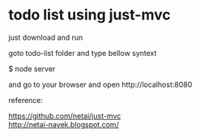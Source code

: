 todo list using just-mvc
=======================
just download and run

goto todo-list folder and type bellow syntext

$ node server

and go to your browser and open http://localhost:8080

reference:

https://github.com/netai/just-mvc<br/>
http://netai-nayek.blogspot.com/
